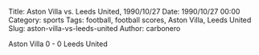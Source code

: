 Title: Aston Villa vs. Leeds United, 1990/10/27
Date: 1990/10/27 00:00
Category: sports
Tags: football, football scores, Aston Villa, Leeds United
Slug: aston-villa-vs-leeds-united
Author: carbonero


Aston Villa 0 - 0 Leeds United
